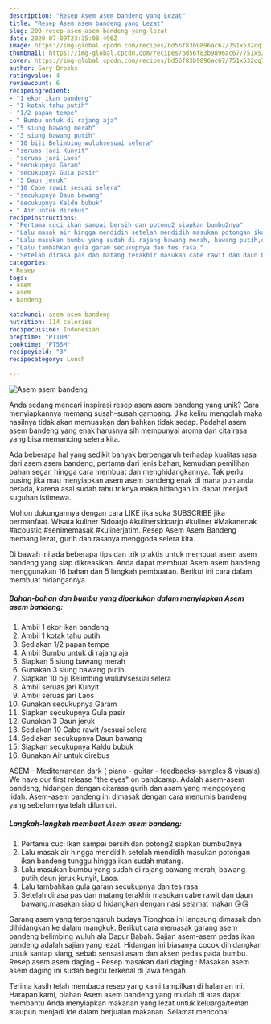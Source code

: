 ```yaml
---
description: "Resep Asem asem bandeng yang Lezat"
title: "Resep Asem asem bandeng yang Lezat"
slug: 200-resep-asem-asem-bandeng-yang-lezat
date: 2020-07-09T23:35:08.496Z
image: https://img-global.cpcdn.com/recipes/bd56f83b9896ac67/751x532cq70/asem-asem-bandeng-foto-resep-utama.jpg
thumbnail: https://img-global.cpcdn.com/recipes/bd56f83b9896ac67/751x532cq70/asem-asem-bandeng-foto-resep-utama.jpg
cover: https://img-global.cpcdn.com/recipes/bd56f83b9896ac67/751x532cq70/asem-asem-bandeng-foto-resep-utama.jpg
author: Gary Brooks
ratingvalue: 4
reviewcount: 6
recipeingredient:
- "1 ekor ikan bandeng"
- "1 kotak tahu putih"
- "1/2 papan tempe"
- " Bumbu untuk di rajang aja"
- "5 siung bawang merah"
- "3 siung bawang putih"
- "10 biji Belimbing wuluhsesuai selera"
- "seruas jari Kunyit"
- "seruas jari Laos"
- "secukupnya Garam"
- "secukupnya Gula pasir"
- "3 Daun jeruk"
- "10 Cabe rawit sesuai selera"
- "secukupnya Daun bawang"
- "secukupnya Kaldu bubuk"
- " Air untuk direbus"
recipeinstructions:
- "Pertama cuci ikan sampai bersih dan potong2 siapkan bumbu2nya"
- "Lalu masak air hingga mendidih setelah mendidih masukan potongan ikan bandeng tunggu hingga ikan sudah matang."
- "Lalu masukan bumbu yang sudah di rajang bawang merah, bawang putih,daun jeruk,kunyit, Laos."
- "Lalu tambahkan gula garam secukupnya dan tes rasa."
- "Setelah dirasa pas dan matang terakhir masukan cabe rawit dan daun bawang.masakan siap d hidangkan dengan nasi selamat makan 😘😘"
categories:
- Resep
tags:
- asem
- asem
- bandeng

katakunci: asem asem bandeng 
nutrition: 114 calories
recipecuisine: Indonesian
preptime: "PT10M"
cooktime: "PT55M"
recipeyield: "3"
recipecategory: Lunch

---
```



![Asem asem bandeng](https://img-global.cpcdn.com/recipes/bd56f83b9896ac67/751x532cq70/asem-asem-bandeng-foto-resep-utama.jpg)

Anda sedang mencari inspirasi resep asem asem bandeng yang unik? Cara menyiapkannya memang susah-susah gampang. Jika keliru mengolah maka hasilnya tidak akan memuaskan dan bahkan tidak sedap. Padahal asem asem bandeng yang enak harusnya sih mempunyai aroma dan cita rasa yang bisa memancing selera kita.

Ada beberapa hal yang sedikit banyak berpengaruh terhadap kualitas rasa dari asem asem bandeng, pertama dari jenis bahan, kemudian pemilihan bahan segar, hingga cara membuat dan menghidangkannya. Tak perlu pusing jika mau menyiapkan asem asem bandeng enak di mana pun anda berada, karena asal sudah tahu triknya maka hidangan ini dapat menjadi suguhan istimewa.

Mohon dukungannya dengan cara LIKE jika suka SUBSCRIBE jika bermanfaat. Wisata kuliner Sidoarjo #kulinersidoarjo #kuliner #Makanenak #acoustic #senimemasak #kulinerjatim. Resep Asem Asem Bandeng memang lezat, gurih dan rasanya menggoda selera kita.


Di bawah ini ada beberapa tips dan trik praktis untuk membuat asem asem bandeng yang siap dikreasikan. Anda dapat membuat Asem asem bandeng menggunakan 16 bahan dan 5 langkah pembuatan. Berikut ini cara dalam membuat hidangannya.

<!--inarticleads1-->

##### Bahan-bahan dan bumbu yang diperlukan dalam menyiapkan Asem asem bandeng:

1. Ambil 1 ekor ikan bandeng
1. Ambil 1 kotak tahu putih
1. Sediakan 1/2 papan tempe
1. Ambil  Bumbu untuk di rajang aja
1. Siapkan 5 siung bawang merah
1. Gunakan 3 siung bawang putih
1. Siapkan 10 biji Belimbing wuluh/sesuai selera
1. Ambil seruas jari Kunyit
1. Ambil seruas jari Laos
1. Gunakan secukupnya Garam
1. Siapkan secukupnya Gula pasir
1. Gunakan 3 Daun jeruk
1. Sediakan 10 Cabe rawit /sesuai selera
1. Sediakan secukupnya Daun bawang
1. Siapkan secukupnya Kaldu bubuk
1. Gunakan  Air untuk direbus


ASEM - Mediterranean dark ( piano - guitar - feedbacks-samples &amp; visuals). We have our first release &#34;the eyes&#34; on bandcamp. Adalah asem-asem bandeng, hidangan dengan citarasa gurih dan asam yang menggoyang lidah. Asem-asem bandeng ini dimasak dengan cara menumis bandeng yang sebelumnya telah dilumuri. 

<!--inarticleads2-->

##### Langkah-langkah membuat Asem asem bandeng:

1. Pertama cuci ikan sampai bersih dan potong2 siapkan bumbu2nya
1. Lalu masak air hingga mendidih setelah mendidih masukan potongan ikan bandeng tunggu hingga ikan sudah matang.
1. Lalu masukan bumbu yang sudah di rajang bawang merah, bawang putih,daun jeruk,kunyit, Laos.
1. Lalu tambahkan gula garam secukupnya dan tes rasa.
1. Setelah dirasa pas dan matang terakhir masukan cabe rawit dan daun bawang.masakan siap d hidangkan dengan nasi selamat makan 😘😘


Garang asem yang terpengaruh budaya Tionghoa ini langsung dimasak dan dihidangkan ke dalam mangkuk. Berikut cara memasak garang asem bandeng belimbing wuluh ala Dapur Babah. Sajian asem-asem pedas ikan bandeng adalah sajian yang lezat. Hidangan ini biasanya cocok dihidangkan untuk santap siang, sebab sensasi asam dan aksen pedas pada bumbu. Resep asem asem daging - Resep masakan dari daging : Masakan asem asem daging ini sudah begitu terkenal di jawa tengah. 

Terima kasih telah membaca resep yang kami tampilkan di halaman ini. Harapan kami, olahan Asem asem bandeng yang mudah di atas dapat membantu Anda menyiapkan makanan yang lezat untuk keluarga/teman ataupun menjadi ide dalam berjualan makanan. Selamat mencoba!

